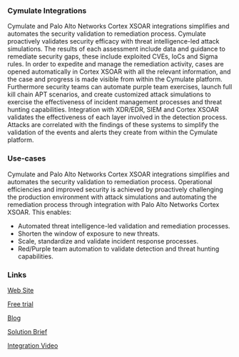 
### Cymulate Integrations

Cymulate and Palo Alto Networks Cortex XSOAR integrations simplifies and automates the security validation to remediation process.
Cymulate proactively validates security efficacy with threat intelligence-led attack simulations.
The results of each assessment include data and guidance to remediate security gaps, these include exploited CVEs, IoCs and Sigma rules.
In order to expedite and manage the remediation activity, cases are opened automatically in Cortex XSOAR with all the relevant information, and the case and progress is made visible from within the Cymulate platform.
Furthermore security teams can automate purple team exercises, launch full kill chain APT scenarios, and create customized attack simulations to exercise the effectiveness of incident management processes and threat hunting capabilities.
Integration with XDR/EDR, SIEM and Cortex XSOAR validates the effectiveness of each layer involved in the detection process.
Attacks are correlated with the findings of these systems to simplify the validation of the events and alerts they create from within the Cymulate platform.

### Use-cases

Cymulate and Palo Alto Networks Cortex XSOAR integrations simplifies and automates the security validation to remediation process.
Operational efficiencies and improved security is achieved by proactively challenging the production environment with attack simulations and automating the remediation process through integration with Palo Alto Networks Cortex XSOAR. This enables:

- Automated threat intelligence-led validation and remediation processes.
- Shorten the window of exposure to new threats.
- Scale, standardize and validate incident response processes.
- Red/Purple team automation to validate detection and threat hunting capabilities.


### Links

[Web Site](https://cymulate.com/)

[Free trial](https://cymulate.com/free-trial/)

[Blog](https://blog.cymulate.com/optimize-your-soc/)

[Solution Brief](https://cymulate.com/resources/collateral/breach-and-attack-simulation-enhances-soc/)

[Integration Video](https://youtu.be/plxZiYnfo_8)
